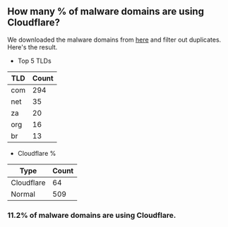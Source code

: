 ## How many % of malware domains are using Cloudflare?


We downloaded the malware domains from [here](https://urlhaus.abuse.ch) and filter out duplicates.
Here's the result.


[//]: # (start replacement)


- Top 5 TLDs

| TLD | Count |
| --- | --- |
| com | 294 |
| net | 35 |
| za | 20 |
| org | 16 |
| br | 13 |


- Cloudflare %

| Type | Count |
| --- | --- |
| Cloudflare | 64 |
| Normal | 509 |


### 11.2% of malware domains are using Cloudflare.